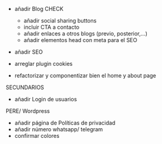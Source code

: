 - añadir Blog CHECK

  - añadir social sharing buttons
  - incluir CTA a contacto
  - añadir enlaces a otros blogs (previo, posterior,...)
  - añadir elementos head con meta para el SEO

- añadir SEO
- arreglar plugin cookies
- refactorizar y componentizar bien el home y about page

SECUNDARIOS

- añadir Login de usuarios

PERE/ Wordpress

- añadir página de Políticas de privacidad
- añadir número whatsapp/ telegram
- confirmar colores
